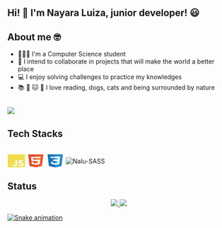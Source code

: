 ## Hi! 👋 I'm Nayara Luiza, junior developer! 😃

## About me 🤓

- 👩🏽‍🎓 I'm a Computer Science student
- 🚀 I intend to collaborate in projects that will make the world a better place
- 💻 I enjoy solving  challenges to practice my knowledges
- 📚 🐶 🐱 🌲 I love reading, dogs, cats and being surrounded by nature

##
  <a href="https://www.linkedin.com/in/nayara-luiza-moraes-9a9382b5/" target="_blank"><img src="https://img.shields.io/badge/-LinkedIn-%230077B5?style=for-the-badge&logo=linkedin&logoColor=white" target="_blank"></a> 
    
 ## Tech Stacks
  <div style="display: inline_block"><br>
    <img align="center" alt="Nalu-Js" height="30" width="40" src="https://raw.githubusercontent.com/devicons/devicon/master/icons/javascript/javascript-plain.svg">
          
   <img align="center" alt="Nalu-HTML" height="30" width="40" src="https://raw.githubusercontent.com/devicons/devicon/master/icons/html5/html5-original.svg">
   
  <img align="center" alt="Nalu-CSS" height="30" width="40" src="https://raw.githubusercontent.com/devicons/devicon/master/icons/css3/css3-original.svg">
  
  <img  align="center" alt="Nalu-SASS" height="30" width="40" src="https://cdn.jsdelivr.net/gh/devicons/devicon/icons/sass/sass-original.svg" />
          
</div>

## Status

<div align="center">
  <a href="https://github.com/nalutm">
  <img height="160em" src="https://github-readme-stats.vercel.app/api?username=nalutm&show_icons=true&theme=dracula&include_all_commits=true&count_private=true"/>
  <img height="160em" src="https://github-readme-stats.vercel.app/api/top-langs/?username=nalutm&layout=compact&langs_count=7&theme=dracula"/>
</div>
  
 
 ![Snake animation](https://github.com/nalutm/nalutm/blob/output/github-contribution-grid-snake.svg)


